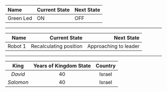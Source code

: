 
<!-- The ' :--- " stands for left aligned -->
Name | Current State | Next State
:--- | :--- | :---
Green Led | ON | OFF

<hr>

<!-- The ' ---: " stands for right aligned -->
Name | Current State | Next State
--: | --: | --:
Robot 1 | Recalculating position | Approaching to leader

<hr>

<!-- The ' :---: " stands for centered text -->
King | Years of Kingdom State | Country
:---: | :---: | :---:
*David* | 40 | Israel
*Salomon* | 40 | Israel
